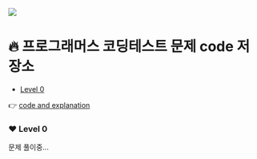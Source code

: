 ![](https://velog.velcdn.com/images/dmswn1004/post/4b3b1ee1-4b29-4321-a906-46112b389ce4/image.jpeg)

# 🔥 프로그래머스 코딩테스트 문제 code 저장소
- [Level 0](https://github.com/dmswn1004/Programmers/edit/main/README.md#%EF%B8%8F-level-0)

👉  [code and explanation](https://velog.io/@dmswn1004)

### ❤️ Level 0
문제 풀이중...
